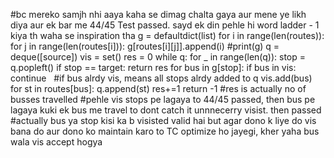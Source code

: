 #bc mereko samjh nhi aaya kaha se dimag chalta gaya aur mene ye likh diya aur ek bar me 44/45 Test passed. sayd ek din pehle hi word ladder - 1 kiya th waha se inspiration tha
g = defaultdict(list)
for i in range(len(routes)):
for j in range(len(routes[i])):
g[routes[i][j]].append(i)
#print(g)
q = deque([source])
vis = set()
res = 0
while q:
for _ in range(len(q)):
stop = q.popleft()
if stop == target:
return res
for bus in g[stop]:
if bus in vis:  continue    #if bus alrdy vis, means all stops alrdy added to q
vis.add(bus)
for st in routes[bus]:
q.append(st)
res+=1
return -1
#res is actually no of busses travelled
#pehle vis stops pe lagaya to 44/45 passed, then bus pe lagaya kuki ek bus me travel to dont catch it unnnecerry visist. then passed
#actually bus ya stop kisi ka b visisted valid hai but agar dono k liye do vis bana do aur dono ko maintain karo to TC optimize ho jayegi, kher yaha bus wala vis accept hogya